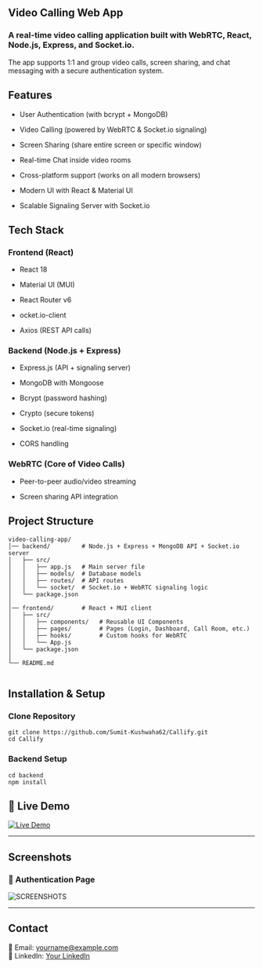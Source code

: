## Video Calling Web App

### A real-time video calling application built with WebRTC, React, Node.js, Express, and Socket.io.
The app supports 1:1 and group video calls, screen sharing, and chat messaging with a secure authentication system.

## Features

- User Authentication (with bcrypt + MongoDB)

- Video Calling (powered by WebRTC & Socket.io signaling)

- Screen Sharing (share entire screen or specific window)

- Real-time Chat inside video rooms

- Cross-platform support (works on all modern browsers)

- Modern UI with React & Material UI

- Scalable Signaling Server with Socket.io

## Tech Stack
### Frontend (React)

- React 18

- Material UI (MUI)

- React Router v6

- ocket.io-client

- Axios (REST API calls)

### Backend (Node.js + Express)

- Express.js (API + signaling server)

- MongoDB with Mongoose

- Bcrypt (password hashing)

- Crypto (secure tokens)

- Socket.io (real-time signaling)

- CORS handling

### WebRTC (Core of Video Calls)

- Peer-to-peer audio/video streaming

- Screen sharing API integration

## Project Structure
```
video-calling-app/
│── backend/         # Node.js + Express + MongoDB API + Socket.io server
│   ├── src/
│   │   ├── app.js   # Main server file
│   │   ├── models/  # Database models
│   │   ├── routes/  # API routes
│   │   └── socket/  # Socket.io + WebRTC signaling logic
│   └── package.json
│
│── frontend/        # React + MUI client
│   ├── src/
│   │   ├── components/   # Reusable UI Components
│   │   ├── pages/        # Pages (Login, Dashboard, Call Room, etc.)
│   │   ├── hooks/        # Custom hooks for WebRTC
│   │   └── App.js
│   └── package.json
│
└── README.md


```

## Installation & Setup
### Clone Repository

```
git clone https://github.com/Sumit-Kushwaha62/Callify.git
cd Callify
```


### Backend Setup

```
cd backend
npm install
```


## 🔗 Live Demo  
[![Live Demo](https://img.shields.io/badge/Live%20View-Click%20Here-brightgreen?style=for-the-badge)](https://soul-connect.onrender.com)  

---

## Screenshots  

### 🔑 Authentication Page  
![SCREENSHOTS](https://via.placeholder.com/800x400.png?text=Authentication+Page)  



---

## Contact  
📧 Email: [yourname@example.com](mailto:yourname@example.com)  
💼 LinkedIn: [Your LinkedIn](https://linkedin.com/in/yourprofile)  
 